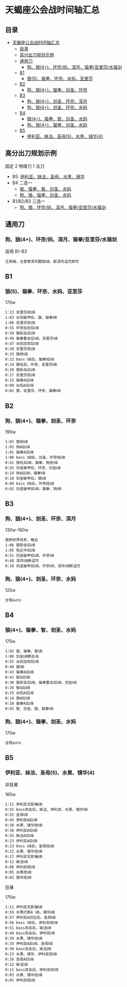 # 天蝎座公会战时间轴汇总

## 目录

- [天蝎座公会战时间轴汇总](#天蝎座公会战时间轴汇总)
  - [目录](#目录)
  - [高分出刀规划示例](#高分出刀规划示例)
  - [通用刀](#通用刀)
    - [狗、狼(4+)、环奈/妈、深月、猫拳/亚里莎/水猫剑](#狗狼4环奈妈深月猫拳亚里莎水猫剑)
  - [B1](#b1)
    - [狼(5)、猫拳、环奈、水妈、亚里莎](#狼5猫拳环奈水妈亚里莎)
  - [B2](#b2)
    - [狗、狼(4+)、猫拳、剑圣、环奈](#狗狼4猫拳剑圣环奈)
  - [B3](#b3)
    - [狗、狼(4+)、剑圣、环奈、深月](#狗狼4剑圣环奈深月)
    - [狗、狼(4+)、剑圣、环奈、水妈](#狗狼4剑圣环奈水妈)
  - [B4](#b4)
    - [狼(4+)、猫拳、智、剑圣、水妈](#狼4猫拳智剑圣水妈)
    - [狗、狼(4+)、猫拳、剑圣、水妈](#狗狼4猫拳剑圣水妈)
  - [B5](#b5)
    - [伊利亚、妹法、圣母(5)、水黑、镜华(4)](#伊利亚妹法圣母5水黑镜华4)

## 高分出刀规划示例

固定 2 物理刀 1 法刀

- B5: [伊利亚、妹法、圣母、水黑、镜华](#伊利亚妹法圣母5水黑镜华4)
- B4 二选一
  - [狼、猫拳、智、剑圣、水妈](#狼4猫拳智剑圣水妈)
  - [狗、狼、猫拳、剑圣、水妈](#狗狼4猫拳剑圣水妈)
- B1/B2/B3 三选一
  - [狗、狼、环奈/妈、深月、猫拳/亚里莎/水猫剑](#狗狼4环奈妈深月猫拳亚里莎水猫剑)

## 通用刀

### 狗、狼(4+)、环奈/妈、深月、猫拳/亚里莎/水猫剑

适用 B1-B3

```
泛用轴，注意等深月圈放UB、断深月诅咒即可
```

## B1

### 狼(5)、猫拳、环奈、水妈、亚里莎

170w

```
1:13 亚里莎抢UB
1:03 水妈破甲后，狼、猫拳UB
1:00 亚里莎抢UB
0:55 环奈加攻后UB
0:50 狼斩击后UB
0:49 猫拳重击后UB，亚里莎UB
0:47 水妈加攻后UB
0:38 亚里莎抢UB
0:33 狼抢UB
0:32 boss UB后，猫拳抢UB
0:24 狼吼后，环奈、亚里莎UB
0:20 狼斩击后UB
0:17 亚里莎抢UB
0:15 猫拳A后UB
0:09 水妈A后UB
0:02 狼、亚里莎、环奈、猫拳UB
```

## B2

### 狗、狼(4+)、猫拳、剑圣、环奈

190w

```
1:03 狼抢UB
1:02 狗A后UB
1:01 猫拳A后UB
1:00 boss UB后，剑圣、环奈抢UB
0:41 狼吼后UB，猫拳、狗抢UB
0:35 剑圣破甲后，环奈、剑圣UB
0:24 狗A后UB，猫拳UB
0:18 剑圣破甲后，狼UB
0:09 boss UB后，环奈抢UB
0:02 剑圣破甲后UB，猫拳、狗UB
```

## B3

### 狗、狼(4+)、剑圣、环奈、深月

130w-160w

```
狼狗世界线多，略去
1:06 狼斩击后UB
1:05 狗正中后UB
0:51 剑圣破甲后UB，环奈UB
0:48 深月UB断诅咒
0:18 剑圣破甲后UB，环奈UB，深月UB断诅咒
```

### 狗、狼(4+)、剑圣、环奈、水妈

125w

```
全程auto
```

## B4

### 狼(4+)、猫拳、智、剑圣、水妈

175w

```
1:02 狼、猫拳、智UB
1:00 剑圣UB断反击
0:55 水妈加攻后UB
0:46 狼UB
0:43 猫拳A后UB
0:41 智A后UB
0:30 狼斩击后UB，猫拳重击后UB，剑圣UB
0:26 智A后UB
0:25 水妈A后UB
0:14 狼A后UB
0:10 猫拳A后UB
0:02 智、剑圣、狼、猫拳UB
```

### 狗、狼(4+)、猫拳、剑圣、水妈

170w

```
全程auto
```

## B5

### 伊利亚、妹法、圣母(5)、水黑、镜华(4)

非狂暴

165w

```
1:11 伊利亚无影锤UB
0:55 boss攻击后，妹法、伊利亚、水黑、镜华UB
0:52 圣母UB
0:45 伊利亚A后UB
0:38 水黑、镜华抢UB
0:36 伊利亚A后UB
0:35 妹法A后UB
0:23 伊利亚A后UB
0:23 boss UB后，圣母抢UB
0:22 水黑、镜华抢UB
0:17 伊利亚无影锤UB
0:12 妹法UB
0:08 伊利亚抢UB
0:05 水黑抢UB
0:02 镜华抢UB
```

狂暴

170w

```
1:11 伊利亚无影锤UB
0:59 水黑打断A UB，镜华UB
0:57 伊利亚A归位后，圣母UB
0:56 boss UB后，伊利亚抢UB
0:51 boss攻击后，妹法UB
0:44 boss攻击后，伊利亚UB
0:39 水黑、镜华抢UB
0:35 伊利亚A后UB，圣母UB
0:30 boss攻击后，妹法UB
0:23 水黑、镜华、伊利亚抢UB
0:16 圣母A后UB
0:12 妹法UB
0:11 boss攻击后，伊利亚抢UB
0:03 水黑、镜华抢UB
0:01 伊利亚抢UB
```
